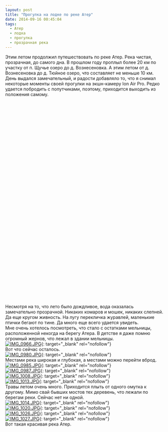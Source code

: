 ```yaml
---
layout: post
title: "Прогулка на лодке по реке Атер"
date: 2014-09-16 00:45:04
tags:
  - Атер
  - лодка
  - прогулка
  - прозрачная река
---
```

Этим летом продолжил путешествовать по реке Атер. Река чистая,
прозрачная, до самого дна. В прошлом году проплыл более 20 км по участку
от п. Щучье озеро до д. Вознесеновка. А этим летом от д. Вознесеновка до
д. Тюйное озеро, что составляет не меньше 10 км.  
День выдался замечательный, и радости добавляло то, что я снимал
некоторые моменты своей прогулки на экшн-камеру Ion Air Pro. Редко
удается побродить с попутчиками, поэтому, приходится выходить из
положения самому.

<object width="560" height="315">
<param name="wmode" value="opaque" />
<param name="wmode" value="opaque" />
<param name="movie" value="//www.youtube.com/v/tpIOzuomk2I?hl=ru_RU&amp;amp;version=3" />
<param name="allowFullScreen" value="true" />
<param name="allowscriptaccess" value="always" />
<embed src="//www.youtube.com/v/tpIOzuomk2I?hl=ru_RU&amp;version=3" type="application/x-shockwave-flash" width="560" height="315" allowscriptaccess="always" allowfullscreen="true" wmode="opaque" />
</object>



<object width="560" height="315">
<param name="wmode" value="opaque" />
<param name="wmode" value="opaque" />
<param name="movie" value="//www.youtube.com/v/cyLDGtiu6vM?version=3&amp;amp;hl=ru_RU" />
<param name="allowFullScreen" value="true" />
<param name="allowscriptaccess" value="always" />
<embed src="//www.youtube.com/v/cyLDGtiu6vM?version=3&amp;hl=ru_RU" type="application/x-shockwave-flash" width="560" height="315" allowscriptaccess="always" allowfullscreen="true" wmode="opaque" />
</object>

Несмотря на то, что лето было дождливое, вода оказалась замечательно
прозрачной. Никаких комаров и мошек, никаких слепней. Да еще кругом
живность. На лугу перекличка журавлей, маленькие птички бегают по тине.
Да много еще всего удается увидеть.  
Мне очень хотелось посмотреть, что стало с остатками мельницы,
расположенной некогда на берегу Атера. В детстве я даже помню огромный
жернов, что лежал в здании мельницы.  
[![IMG\_0966.JPG](http://img-fotki.yandex.ru/get/6734/13906080.44/0_9a41d_7ab8d6cc_XXL.jpg
"IMG_0966.JPG")][1]{: target="_blank"
rel="nofollow"}  
Вот что сейчас осталось.  
[![IMG\_0980.JPG](http://img-fotki.yandex.ru/get/6825/13906080.44/0_9a41e_558d3036_XXL.jpg
"IMG_0980.JPG")][2]{: target="_blank"
rel="nofollow"}  
Местами река широкая и глубокая, а местами можно перейти вброд.  
[![IMG\_0985.JPG](http://img-fotki.yandex.ru/get/6832/13906080.44/0_9a41f_a6cccd8d_XXL.jpg
"IMG_0985.JPG")][3]{: target="_blank"
rel="nofollow"}  
[![IMG\_0987.JPG](http://img-fotki.yandex.ru/get/6832/13906080.44/0_9a420_a2c9ad43_XXL.jpg
"IMG_0987.JPG")][4]{: target="_blank"
rel="nofollow"}  
[![IMG\_1008.JPG](http://img-fotki.yandex.ru/get/6812/13906080.44/0_9a421_238464fd_XXL.jpg
"IMG_1008.JPG")][5]{: target="_blank"
rel="nofollow"}  
[![IMG\_1013.JPG](http://img-fotki.yandex.ru/get/6844/13906080.44/0_9a422_38a425a4_XXL.jpg
"IMG_1013.JPG")][6]{: target="_blank"
rel="nofollow"}  
Травы летом очень много. Приходится плыть от одного омутка к другому.
Мимо свай бывших мостов тех деревень, что лежали по берегам реки. Сейчас
нет ни одной.  
[![IMG\_1014.JPG](http://img-fotki.yandex.ru/get/6743/13906080.44/0_9a423_6ea9dc45_XXL.jpg
"IMG_1014.JPG")][7]{: target="_blank"
rel="nofollow"}  
[![IMG\_1020.JPG](http://img-fotki.yandex.ru/get/6738/13906080.44/0_9a424_9ff37569_XXL.jpg
"IMG_1020.JPG")][8]{: target="_blank"
rel="nofollow"}  
[![IMG\_1026.JPG](http://img-fotki.yandex.ru/get/6828/13906080.44/0_9a425_7c4a13d9_XXL.jpg
"IMG_1026.JPG")][9]{: target="_blank"
rel="nofollow"}  
[![IMG\_1027.JPG](http://img-fotki.yandex.ru/get/6738/13906080.44/0_9a426_9869de26_XXL.jpg
"IMG_1027.JPG")][10]{: target="_blank"
rel="nofollow"}  
Вот такая красивая река Атер.



[1]: http://fotki.yandex.ru/users/russian-field2005/view/631837?p=0
[2]: http://fotki.yandex.ru/users/russian-field2005/view/631838?p=0
[3]: http://fotki.yandex.ru/users/russian-field2005/view/631839?p=0
[4]: http://fotki.yandex.ru/users/russian-field2005/view/631840?p=0
[5]: http://fotki.yandex.ru/users/russian-field2005/view/631841?p=0
[6]: http://fotki.yandex.ru/users/russian-field2005/view/631842?p=0
[7]: http://fotki.yandex.ru/users/russian-field2005/view/631843?p=0
[8]: http://fotki.yandex.ru/users/russian-field2005/view/631844?p=0
[9]: http://fotki.yandex.ru/users/russian-field2005/view/631845?p=0
[10]: http://fotki.yandex.ru/users/russian-field2005/view/631846?p=0
